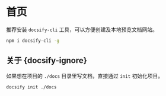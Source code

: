 # 首页

推荐安装 `docsify-cli` 工具，可以方便创建及本地预览文档网站。

```bash
npm i docsify-cli -g
```

## 关于 {docsify-ignore}

如果想在项目的 `./docs` 目录里写文档，直接通过 `init` 初始化项目。

```bash
docsify init ./docs
```
